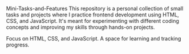 Mini-Tasks-and-Features
This repository is a personal collection of small tasks and projects where I practice frontend development using HTML, CSS, and JavaScript. It's meant for experimenting with different coding concepts and improving my skills through hands-on projects.

Focus on HTML, CSS, and JavaScript.
A space for learning and tracking progress.
